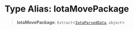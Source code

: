 # Type Alias: IotaMovePackage

> **IotaMovePackage**: `Extract`\<[`IotaParsedData`](IotaParsedData.md), `object`\>
